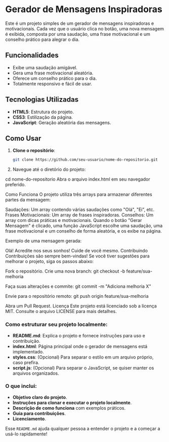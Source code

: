 # Gerador de Mensagens Inspiradoras

Este é um projeto simples de um gerador de mensagens inspiradoras e motivacionais. Cada vez que o usuário clica no botão, uma nova mensagem é exibida, composta por uma saudação, uma frase motivacional e um conselho prático para alegrar o dia.

## Funcionalidades

- Exibe uma saudação amigável.
- Gera uma frase motivacional aleatória.
- Oferece um conselho prático para o dia.
- Totalmente responsivo e fácil de usar.

## Tecnologias Utilizadas

- **HTML5**: Estrutura do projeto.
- **CSS3**: Estilização da página.
- **JavaScript**: Geração aleatória das mensagens.

## Como Usar

1. **Clone o repositório**:
   ```bash
   git clone https://github.com/seu-usuario/nome-do-repositorio.git

2. Navegue até o diretório do projeto:

cd nome-do-repositorio
Abra o arquivo index.html em seu navegador preferido.

Como Funciona
O projeto utiliza três arrays para armazenar diferentes partes da mensagem:

Saudações: Um array contendo várias saudações como "Olá", "Ei", etc.
Frases Motivacionais: Um array de frases inspiradoras.
Conselhos: Um array com dicas práticas e motivacionais.
Quando o botão "Gerar Mensagem" é clicado, uma função JavaScript escolhe uma saudação, uma frase motivacional e um conselho de forma aleatória, e os exibe na página.

Exemplo de uma mensagem gerada:

Olá! Acredite nos seus sonhos! Cuide de você mesmo.
Contribuindo
Contribuições são sempre bem-vindas! Se você tiver sugestões para melhorar o projeto, siga os passos abaixo:

Fork o repositório.
Crie uma nova branch:
git checkout -b feature/sua-melhoria

Faça suas alterações e commite:
git commit -m "Adiciona melhoria X"

Envie para o repositório remoto:
git push origin feature/sua-melhoria

Abra um Pull Request.
Licença
Este projeto está licenciado sob a licença MIT. Consulte o arquivo LICENSE para mais detalhes.

### Como estruturar seu projeto localmente:
- **README.md**: Explica o projeto e fornece instruções para uso e contribuição.
- **index.html**: Página principal onde o gerador de mensagens está implementado.
- **styles.css**: (Opcional) Para separar o estilo em um arquivo próprio, caso prefira.
- **script.js**: (Opcional) Para separar o JavaScript, se quiser manter os arquivos organizados.

### O que inclui:
- **Objetivo claro do projeto**.
- **Instruções para clonar e executar o projeto localmente**.
- **Descrição de como funciona** com exemplos práticos.
- **Guia para contribuições**.
- **Licenciamento**.

Esse `README.md` ajuda qualquer pessoa a entender o projeto e a começar a usá-lo rapidamente!
